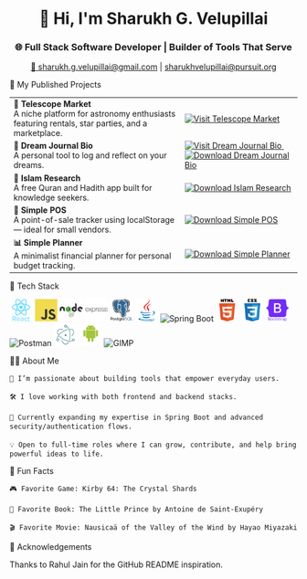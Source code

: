 <h1 align="center">👋 Hi, I'm Sharukh G. Velupillai</h1> <h3 align="center">🌐 Full Stack Software Developer | Builder of Tools That Serve</h3> <p align="center"> <a href="mailto:sharukh.g.velupillai@gmail.com">📧 sharukh.g.velupillai@gmail.com</a> | <a href="mailto:sharukhvelupillai@pursuit.org">sharukhvelupillai@pursuit.org</a> </p>


🚀 My Published Projects
<table>
  <tr>
    <td><strong>🔭 Telescope Market</strong><br/> A niche platform for astronomy enthusiasts featuring rentals, star parties, and a marketplace.</td>
    <td>
      <a href="https://telescope-market.netlify.app/">
        <img src="https://img.shields.io/badge/Visit%20Site-Live-blue?style=for-the-badge" alt="Visit Telescope Market" />
      </a>
    </td>
  </tr>
  <tr>
    <td><strong>🌙 Dream Journal Bio</strong><br/> A personal tool to log and reflect on your dreams.</td>
    <td>
      <a href="https://dreamjournalbio.netlify.app/">
        <img src="https://img.shields.io/badge/Visit%20Site-Live-blue?style=for-the-badge" alt="Visit Dream Journal Bio" />
      </a>
      &nbsp;
      <a href="https://snapcraft.io/dream-journal-bio">
        <img src="https://snapcraft.io/static/images/badges/en/snap-store-white.svg" alt="Download Dream Journal Bio" />
      </a>
    </td>
  </tr>
  <tr>
    <td><strong>📘 Islam Research</strong><br/> A free Quran and Hadith app built for knowledge seekers.</td>
    <td>
      <a href="https://snapcraft.io/islam-research">
        <img src="https://snapcraft.io/static/images/badges/en/snap-store-white.svg" alt="Download Islam Research" />
      </a>
    </td>
  </tr>
  <tr>
    <td><strong>🧾 Simple POS</strong><br/> A point-of-sale tracker using localStorage — ideal for small vendors.</td>
    <td>
      <a href="https://snapcraft.io/simple-pos">
        <img src="https://snapcraft.io/static/images/badges/en/snap-store-white.svg" alt="Download Simple POS" />
      </a>
    </td>
  </tr>
  <tr>
    <td><strong>📊 Simple Planner</strong><br/> A minimalist financial planner for personal budget tracking.</td>
    <td>
      <a href="https://snapcraft.io/simple-planner">
        <img src="https://snapcraft.io/static/images/badges/en/snap-store-white.svg" alt="Download Simple Planner" />
      </a>
    </td>
  </tr>
</table>

🧰 Tech Stack
<p align="left"> <img src="https://raw.githubusercontent.com/devicons/devicon/master/icons/react/react-original-wordmark.svg" alt="React" width="40" height="40"/> <img src="https://raw.githubusercontent.com/devicons/devicon/master/icons/javascript/javascript-original.svg" alt="JavaScript" width="40" height="40"/> <img src="https://raw.githubusercontent.com/devicons/devicon/master/icons/nodejs/nodejs-original-wordmark.svg" alt="NodeJS" width="40" height="40"/> <img src="https://raw.githubusercontent.com/devicons/devicon/master/icons/express/express-original-wordmark.svg" alt="Express" width="40" height="40"/> <img src="https://raw.githubusercontent.com/devicons/devicon/master/icons/postgresql/postgresql-original-wordmark.svg" alt="PostgreSQL" width="40" height="40"/> <img src="https://raw.githubusercontent.com/devicons/devicon/master/icons/java/java-original.svg" alt="Java" width="40" height="40"/> <img src="https://www.vectorlogo.zone/logos/springio/springio-icon.svg" alt="Spring Boot" width="40" height="40"/> <img src="https://raw.githubusercontent.com/devicons/devicon/master/icons/html5/html5-original-wordmark.svg" alt="HTML" width="40" height="40"/> <img src="https://raw.githubusercontent.com/devicons/devicon/master/icons/css3/css3-original-wordmark.svg" alt="CSS" width="40" height="40"/> <img src="https://raw.githubusercontent.com/devicons/devicon/master/icons/bootstrap/bootstrap-plain-wordmark.svg" alt="Bootstrap" width="40" height="40"/> <img src="https://www.vectorlogo.zone/logos/getpostman/getpostman-icon.svg" alt="Postman" width="40" height="40"/> <img src="https://raw.githubusercontent.com/devicons/devicon/master/icons/electron/electron-original.svg" alt="ElectronJS" width="40" height="40"/> <img src="https://raw.githubusercontent.com/devicons/devicon/master/icons/android/android-original-wordmark.svg" alt="Android" width="40" height="40"/> <img src="https://www.gimp.org/images/wilbericon.svg" alt="GIMP" width="40" height="40"/> </p>
🙋‍♂️ About Me

    🔭 I’m passionate about building tools that empower everyday users.

    🛠️ I love working with both frontend and backend stacks.

    📘 Currently expanding my expertise in Spring Boot and advanced security/authentication flows.

    💡 Open to full-time roles where I can grow, contribute, and help bring powerful ideas to life.

🎯 Fun Facts

    🎮 Favorite Game: Kirby 64: The Crystal Shards

    📖 Favorite Book: The Little Prince by Antoine de Saint-Exupéry

    🎬 Favorite Movie: Nausicaä of the Valley of the Wind by Hayao Miyazaki

📣 Acknowledgements

Thanks to Rahul Jain for the GitHub README inspiration.
